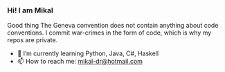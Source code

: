### Hi! I am Mikal
Good thing The Geneva convention does not contain anything about code conventions. I commit war-crimes in the form of code, which is why my repos are private.
- 🌱 I’m currently learning Python, Java, C#, Haskell
- 📫 How to reach me: mikal-dr@hotmail.com

<!--
**MikalDr/MikalDr** is a ✨ _special_ ✨ repository because its `README.md` (this file) appears on your GitHub profile.

Here are some ideas to get you started:
- 🌱 I’m currently learning Python, Java, C#, Haskell
- 👯 I’m looking to collaborate on ...
- 🤔 I’m looking for help with ...
- 💬 Ask me about ...
- 📫 How to reach me: ...
- 😄 Pronouns: ...
- ⚡ Fun fact: ...
-->

